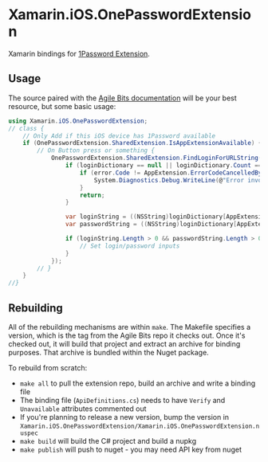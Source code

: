 # Xamarin.iOS.OnePasswordExtension

Xamarin bindings for [1Password Extension](https://github.com/agilebits/onepassword-app-extension).

## Usage

The source paired with the [Agile Bits documentation](https://github.com/agilebits/onepassword-app-extension/tree/1.8.4#integrating-1password-with-your-app) will be your best resource, but some basic usage:

```csharp
using Xamarin.iOS.OnePasswordExtension;
// class {
    // Only Add if this iOS device has 1Password available
    if (OnePasswordExtension.SharedExtension.IsAppExtensionAvailable) {
        // On Button press or something {
            OnePasswordExtension.SharedExtension.FindLoginForURLString("https://your-domain.com", viewController, buttonControl, (NSDictionary loginDictionary, NSError error) => {
                if (loginDictionary == null || loginDictionary.Count == 0) {
                    if (error.Code != AppExtension.ErrorCodeCancelledByUser) {
                        System.Diagnostics.Debug.WriteLine(@"Error invoking 1Password App Extension for find login: {0}", error);
                    }
                    return;
                }

                var loginString = ((NSString)loginDictionary[AppExtension.UsernameKey]).ToString();
                var passwordString = ((NSString)loginDictionary[AppExtension.PasswordKey]).ToString();

                if (loginString.Length > 0 && passwordString.Length > 0) {
                    // Set login/password inputs
                }
            });
        // }
    }
//}
```

## Rebuilding

All of the rebuilding mechanisms are within `make`. The Makefile specifies a version, which is the tag
from the Agile Bits repo it checks out. Once it's checked out, it will build that project and extract
an archive for binding purposes. That archive is bundled within the Nuget package.

To rebuild from scratch:

* `make all` to pull the extension repo, build an archive and write a binding file
* The binding file (`ApiDefinitions.cs`) needs to have `Verify` and `Unavailable` attributes commented out
* If you're planning to release a new version, bump the version in `Xamarin.iOS.OnePasswordExtension/Xamarin.iOS.OnePasswordExtension.nuspec`
* `make build` will build the C# project and build a nupkg
* `make publish` will push to nuget - you may need API key from nuget